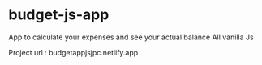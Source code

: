 # budget-js-app
App to calculate your expenses and see your actual balance 
All vanilla Js

Project url : budgetappjsjpc.netlify.app
